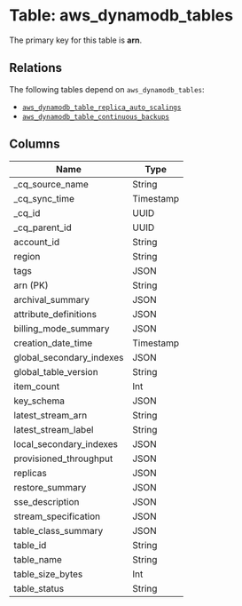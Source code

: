 # Table: aws_dynamodb_tables



The primary key for this table is **arn**.

## Relations
The following tables depend on `aws_dynamodb_tables`:
  - [`aws_dynamodb_table_replica_auto_scalings`](aws_dynamodb_table_replica_auto_scalings.md)
  - [`aws_dynamodb_table_continuous_backups`](aws_dynamodb_table_continuous_backups.md)

## Columns
| Name          | Type          |
| ------------- | ------------- |
|_cq_source_name|String|
|_cq_sync_time|Timestamp|
|_cq_id|UUID|
|_cq_parent_id|UUID|
|account_id|String|
|region|String|
|tags|JSON|
|arn (PK)|String|
|archival_summary|JSON|
|attribute_definitions|JSON|
|billing_mode_summary|JSON|
|creation_date_time|Timestamp|
|global_secondary_indexes|JSON|
|global_table_version|String|
|item_count|Int|
|key_schema|JSON|
|latest_stream_arn|String|
|latest_stream_label|String|
|local_secondary_indexes|JSON|
|provisioned_throughput|JSON|
|replicas|JSON|
|restore_summary|JSON|
|sse_description|JSON|
|stream_specification|JSON|
|table_class_summary|JSON|
|table_id|String|
|table_name|String|
|table_size_bytes|Int|
|table_status|String|